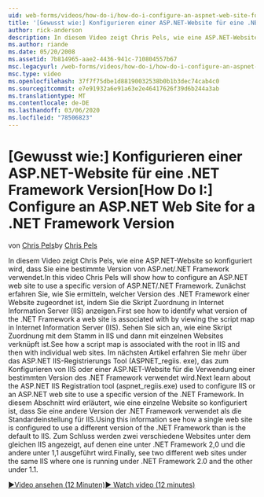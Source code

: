 ```yaml
---
uid: web-forms/videos/how-do-i/how-do-i-configure-an-aspnet-web-site-for-a-net-framework-version
title: '[Gewusst wie:] Konfigurieren einer ASP.NET-Website für eine .NET Framework Version | Microsoft-Dokumentation'
author: rick-anderson
description: In diesem Video zeigt Chris Pels, wie eine ASP.NET-Website so konfiguriert wird, dass Sie eine bestimmte Version von ASP.net/.NET Framework verwendet. Zunächst erfahren Sie, wie Sie ermitteln können, was v...
ms.author: riande
ms.date: 05/20/2008
ms.assetid: 7b814965-aae2-4436-941c-710804557b67
msc.legacyurl: /web-forms/videos/how-do-i/how-do-i-configure-an-aspnet-web-site-for-a-net-framework-version
msc.type: video
ms.openlocfilehash: 37f7f75dbe1d88190032538b0b1b3dec74cab4c0
ms.sourcegitcommit: e7e91932a6e91a63e2e46417626f39d6b244a3ab
ms.translationtype: MT
ms.contentlocale: de-DE
ms.lasthandoff: 03/06/2020
ms.locfileid: "78506823"
---
```

# <a name="how-do-i-configure-an-aspnet-web-site-for-a-net-framework-version"></a><span data-ttu-id="f2e70-104">[Gewusst wie:] Konfigurieren einer ASP.NET-Website für eine .NET Framework Version</span><span class="sxs-lookup"><span data-stu-id="f2e70-104">[How Do I:] Configure an ASP.NET Web Site for a .NET Framework Version</span></span>

<span data-ttu-id="f2e70-105">von [Chris Pels](https://twitter.com/chrispels)</span><span class="sxs-lookup"><span data-stu-id="f2e70-105">by [Chris Pels](https://twitter.com/chrispels)</span></span>

<span data-ttu-id="f2e70-106">In diesem Video zeigt Chris Pels, wie eine ASP.NET-Website so konfiguriert wird, dass Sie eine bestimmte Version von ASP.net/.NET Framework verwendet.</span><span class="sxs-lookup"><span data-stu-id="f2e70-106">In this video Chris Pels will show how to configure an ASP.NET web site to use a specific version of ASP.NET/.NET Framework.</span></span> <span data-ttu-id="f2e70-107">Zunächst erfahren Sie, wie Sie ermitteln, welcher Version des .NET Framework einer Website zugeordnet ist, indem Sie die Skript Zuordnung in Internet Information Server (IIS) anzeigen.</span><span class="sxs-lookup"><span data-stu-id="f2e70-107">First see how to identify what version of the .NET Framework a web site is associated with by viewing the script map in Internet Information Server (IIS).</span></span> <span data-ttu-id="f2e70-108">Sehen Sie sich an, wie eine Skript Zuordnung mit dem Stamm in IIS und dann mit einzelnen Websites verknüpft ist.</span><span class="sxs-lookup"><span data-stu-id="f2e70-108">See how a script map is associated with the root in IIS and then with individual web sites.</span></span> <span data-ttu-id="f2e70-109">Im nächsten Artikel erfahren Sie mehr über das ASP.NET IIS-Registrierungs Tool (ASPNET\_regiis. exe), das zum Konfigurieren von IIS oder einer ASP.NET-Website für die Verwendung einer bestimmten Version des .NET Framework verwendet wird.</span><span class="sxs-lookup"><span data-stu-id="f2e70-109">Next learn about the ASP.NET IIS Registration tool (aspnet\_regiis.exe) used to configure IIS or an ASP.NET web site to use a specific version of the .NET Framework.</span></span> <span data-ttu-id="f2e70-110">In diesem Abschnitt wird erläutert, wie eine einzelne Website so konfiguriert ist, dass Sie eine andere Version der .NET Framework verwendet als die Standardeinstellung für IIS.</span><span class="sxs-lookup"><span data-stu-id="f2e70-110">Using this information see how a single web site is configured to use a different version of the .NET Framework than is the default to IIS.</span></span> <span data-ttu-id="f2e70-111">Zum Schluss werden zwei verschiedene Websites unter dem gleichen IIS angezeigt, auf denen eine unter .NET Framework 2,0 und die andere unter 1,1 ausgeführt wird.</span><span class="sxs-lookup"><span data-stu-id="f2e70-111">Finally, see two different web sites under the same IIS where one is running under .NET Framework 2.0 and the other under 1.1.</span></span>

[<span data-ttu-id="f2e70-112">&#9654;Video ansehen (12 Minuten)</span><span class="sxs-lookup"><span data-stu-id="f2e70-112">&#9654; Watch video (12 minutes)</span></span>](https://channel9.msdn.com/Blogs/ASP-NET-Site-Videos/how-do-i-configure-an-aspnet-web-site-for-a-net-framework-version)
